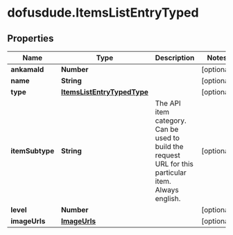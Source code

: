 # dofusdude.ItemsListEntryTyped

## Properties

Name | Type | Description | Notes
------------ | ------------- | ------------- | -------------
**ankamaId** | **Number** |  | [optional] 
**name** | **String** |  | [optional] 
**type** | [**ItemsListEntryTypedType**](ItemsListEntryTypedType.md) |  | [optional] 
**itemSubtype** | **String** | The API item category. Can be used to build the request URL for this particular item. Always english. | [optional] 
**level** | **Number** |  | [optional] 
**imageUrls** | [**ImageUrls**](ImageUrls.md) |  | [optional] 


